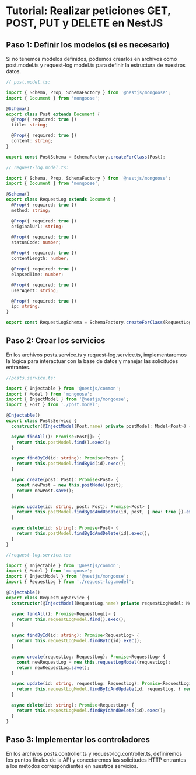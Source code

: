 # Tutorial: Realizar peticiones GET, POST, PUT y DELETE en NestJS

## Paso 1: Definir los modelos (si es necesario)

Si no tenemos modelos definidos, podemos crearlos en archivos como post.model.ts y request-log.model.ts para definir la estructura de nuestros datos.


``` ts
// post.model.ts:

import { Schema, Prop, SchemaFactory } from '@nestjs/mongoose';
import { Document } from 'mongoose';

@Schema()
export class Post extends Document {
  @Prop({ required: true })
  title: string;

  @Prop({ required: true })
  content: string;
}

export const PostSchema = SchemaFactory.createForClass(Post);
```

``` ts
// request-log.model.ts:

import { Schema, Prop, SchemaFactory } from '@nestjs/mongoose';
import { Document } from 'mongoose';

@Schema()
export class RequestLog extends Document {
  @Prop({ required: true })
  method: string;

  @Prop({ required: true })
  originalUrl: string;

  @Prop({ required: true })
  statusCode: number;

  @Prop({ required: true })
  contentLength: number;

  @Prop({ required: true })
  elapsedTime: number;

  @Prop({ required: true })
  userAgent: string;

  @Prop({ required: true })
  ip: string;
}

export const RequestLogSchema = SchemaFactory.createForClass(RequestLog);
```
## Paso 2: Crear los servicios

En los archivos posts.service.ts y request-log.service.ts, implementaremos la lógica para interactuar con la base de datos y manejar las solicitudes entrantes.


``` ts
//posts.service.ts:

import { Injectable } from '@nestjs/common';
import { Model } from 'mongoose';
import { InjectModel } from '@nestjs/mongoose';
import { Post } from './post.model';

@Injectable()
export class PostsService {
  constructor(@InjectModel(Post.name) private postModel: Model<Post>) {}

  async findAll(): Promise<Post[]> {
    return this.postModel.find().exec();
  }

  async findById(id: string): Promise<Post> {
    return this.postModel.findById(id).exec();
  }

  async create(post: Post): Promise<Post> {
    const newPost = new this.postModel(post);
    return newPost.save();
  }

  async update(id: string, post: Post): Promise<Post> {
    return this.postModel.findByIdAndUpdate(id, post, { new: true }).exec();
  }

  async delete(id: string): Promise<Post> {
    return this.postModel.findByIdAndDelete(id).exec();
  }
}
```

``` ts
//request-log.service.ts:

import { Injectable } from '@nestjs/common';
import { Model } from 'mongoose';
import { InjectModel } from '@nestjs/mongoose';
import { RequestLog } from './request-log.model';

@Injectable()
export class RequestLogService {
  constructor(@InjectModel(RequestLog.name) private requestLogModel: Model<RequestLog>) {}

  async findAll(): Promise<RequestLog[]> {
    return this.requestLogModel.find().exec();
  }

  async findById(id: string): Promise<RequestLog> {
    return this.requestLogModel.findById(id).exec();
  }

  async create(requestLog: RequestLog): Promise<RequestLog> {
    const newRequestLog = new this.requestLogModel(requestLog);
    return newRequestLog.save();
  }

  async update(id: string, requestLog: RequestLog): Promise<RequestLog> {
    return this.requestLogModel.findByIdAndUpdate(id, requestLog, { new: true }).exec();
  }

  async delete(id: string): Promise<RequestLog> {
    return this.requestLogModel.findByIdAndDelete(id).exec();
  }
}
```
## Paso 3: Implementar los controladores

En los archivos posts.controller.ts y request-log.controller.ts, definiremos los puntos finales de la API y conectaremos las solicitudes HTTP entrantes a los métodos correspondientes en nuestros servicios.